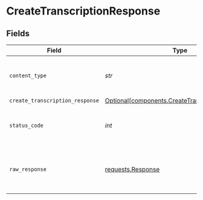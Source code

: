 # CreateTranscriptionResponse


## Fields

| Field                                                                                                      | Type                                                                                                       | Required                                                                                                   | Description                                                                                                |
| ---------------------------------------------------------------------------------------------------------- | ---------------------------------------------------------------------------------------------------------- | ---------------------------------------------------------------------------------------------------------- | ---------------------------------------------------------------------------------------------------------- |
| `content_type`                                                                                             | *str*                                                                                                      | :heavy_check_mark:                                                                                         | HTTP response content type for this operation                                                              |
| `create_transcription_response`                                                                            | [Optional[components.CreateTranscriptionResponse]](../../models/components/createtranscriptionresponse.md) | :heavy_minus_sign:                                                                                         | OK                                                                                                         |
| `status_code`                                                                                              | *int*                                                                                                      | :heavy_check_mark:                                                                                         | HTTP response status code for this operation                                                               |
| `raw_response`                                                                                             | [requests.Response](https://requests.readthedocs.io/en/latest/api/#requests.Response)                      | :heavy_check_mark:                                                                                         | Raw HTTP response; suitable for custom response parsing                                                    |